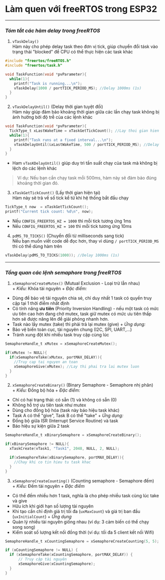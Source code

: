 # Làm quen với freeRTOS trong ESP32 # 
***
### *Tóm tắt các hàm delay trong freeRTOS* ###
1. `vTaskDelay()` <br>
Hàm này cho phép delay task theo đơn vị tick, giúp chuyển đổi tásk vào trạng thái "blocked" để CPU có thể thực hiện các task khác 
```c
#include "freertos/freeRTOS.h"
#include "freertos/task.h"

void TaskFunction(void *pvParameter){
  while(1){
    printf("Task is running...\n");
    vTaskDelay(1000 / portTICK_PERIOD_MS); //Delay 1000ms (1s)
  }
}
```

2. `vTaskDelayUntil()` (Delay thời gian tuyệt đối) <br>
Hàm này giúp đảm bảo khoảng thời gian giữa các lần chạy task không bị ảnh hưởng bởi độ trễ của các lệnh khác 
```c
void TaskFunction(void *pvParameter){
  TickType_t xLastWakeTime = xTaskGetTickCount(); //Lay thoi gian hien tai
  while(1){
    printf("Task runs at a fixed interval...\n");
    vTaskDelayUntil(&xLastWakeTime, 500 / portTICK_PERIOD_MS); //Delay chinh xac 500ms
  }
}
```
* Ham `vTasKDelayUntil()` giúp duy trì tần suất chạy của task mà không bị lệch do các lệnh khác
> Ví dụ: Nếu bạn cần chạy task mỗi 500ms, hàm này sẽ đảm bảo đúng khoảng thời gian đó.

3. `xTaskGetTickCount()` (Lấy thời gian hiện tại) <br>
Hàm này sẽ trả về số tick kể từ khi hệ thống bắt đầu chạy 
```c
TickType_t now  = xTaskGetTickCount();
printf("Current tick count: %d\n", now);
```

* Nếu `CONFIG_FREERTOS_HZ = 1000` thì mỗi tick tương ứng 1ms
* Nếu `CONFIG_FREERTOS_HZ = 100` thì mỗi tick tương ứng 10ms

4. `pdMS_TO_TICKS()` (Chuyển đổi từ milliseconds sang tick) <br>
Nếu bạn muốn viết code dễ đọc hơn, thay vì dùng `/ portTICK_PERIOD_MS` thì có thể dùng hàm trên
```c 
vTaskDelay(pdMS_TO_TICKS(1000)); //Delay 1000ms (1s)
```
*** 
### *Tổng quan các lệnh semaphore trong freeRTOS* ###
1. `xSemaphoreCreateMutex()` (Mutual Exclusion - Loại trừ lẫn nhau) <br>
\+ *Kiểu:* Khóa tài nguyên 
\+ *Đặc điểm:* 
* Dùng để bảo vệ tài nguyên chia sẻ, chỉ duy nhất 1 task có quyền truy cập tại 1 thời điểm nhất định
* Có tính năng **ưu tiên** (Priority Inversion Handling) - nếu một task có mức ưu tiên cao hơn đang chờ mutex, task giữ mutex có mức ưu tiên thấp hơn sẽ được nâng lên để giải phóng nhanh hơn. 
* Task nào lấy mutex (take) thì phải trả lại mutex (give)
\+ *Ứng dụng:*
* Bảo vệ biến toàn cục, tài nguyên chung (I2C, SPI, UART,...)
* Tránh xung đột khi nhiều task truy cập cùng lúc 
```c
SemaphoreHandle_t xMutex = xSemaphoreCreateMutex();

if(xMutex != NULL){
  if(xSemaphoreTake(xMutex, portMAX_DELAY)){
    //Truy cap tai nguyen an toan 
    xSemaphoreGive(xMutex); //Lay thi phai tra lai mutex luon
  }
}
```
2. `xSemaphoreCreateBinary()` (Binary Semaphore - Semaphore nhị phân) <br>
\+ *Kiểu:* Đồng bộ hóa
\+ *Đặc điểm:*
* Chỉ có hai trạng thái: có sẵn (1) và không có sẵn (0)
* Không hỗ trợ ưu tiên task như mutex
* Dùng cho đồng bộ hóa (task này báo hiệu task khác)
* Task A có thể "give", Task B có thể "take"
\+ *Ứng dụng:* 
* Đồng bộ giữa ISR (Interrupt Service Routine) và task
* Báo hiệu sự kiện giữa 2 task 
```c
SemaphoreHandle_t xBinarySemaphore = xSemaphoreCreateBinary();

if(xBinarySemaphore != NULL){
  xTaskCreate(vTask1, "Task1", 2048, NULL, 2, NULL);

  if(xSemaphoreTake(xBinarySemaphore, portMAX_DELAY)){
    //Chay khi co tin hieu tu task khac
  }
}
```
3. `xSemaphoreCreateCounting()` (Counting semaphore - Semaphore đếm) <br>
\+ *Kiểu:* Đếm tài nguyên 
\+ *Đặc điểm* 
* Có thể đếm nhiều hơn 1 task, nghĩa là cho phép nhiều task cùng lúc take và give 
* Hữu ích khi giới hạn số lượng tài nguyên 
* Khi tạo cần chỉ định giá trị tối đa (`uxMaxCount`) và giá trị ban đầu (`uxInitialCount`)
\+ *Ứng dụng* 
* Quản lý nhiều tài nguyên giống nhau (ví dụ: 3 cảm biến có thể chạy song song)
* Kiểm soát số lượng kết nối đồng thời (ví dụ: tối đa 5 client kết nối Wifi)
```c
SemaphoreHandle_t xCountingSemaphore = xSemaphoreCreateCounting(5, 5);

if (xCountingSemaphore != NULL) {
  if (xSemaphoreTake(xCountingSemaphore, portMAX_DELAY)) {
      // Truy cập tài nguyên
      xSemaphoreGive(xCountingSemaphore);
  }
}
```
